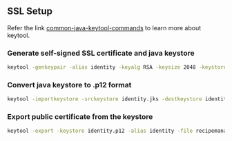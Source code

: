 ## SSL Setup
Refer the link [common-java-keytool-commands](https://www.sslshopper.com/article-most-common-java-keytool-keystore-commands.html) to learn more about keytool.

### Generate self-signed SSL certificate and java keystore

```bash
keytool -genkeypair -alias identity -keyalg RSA -keysize 2048 -keystore identity.jks -validity 3650
```

### Convert java keystore to .p12 format

```bash
keytool -importkeystore -srckeystore identity.jks -destkeystore identity.p12 -deststoretype pkcs12
```

### Export public certificate from the keystore

```bash
keytool -export -keystore identity.p12 -alias identity -file recipemanagerapi.crt
```


